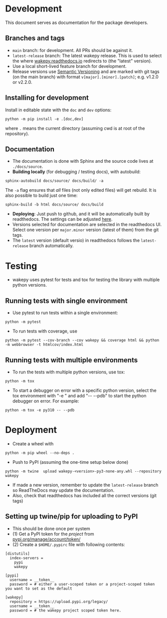 # Development

This document serves as documentation for the package developers.

## Branches and tags


- `main` branch: for development. All PRs should be against it. 
- `latest-release` branch: The latest wakepy release. This is used to select the where [wakepy.readthedocs.io](https://wakepy.readthedocs.io/) redirects to (the "latest" version). 
- Use a local short-lived feature branch for development.
- Release versions use [Semantic Versioning](https://semver.org/) and are marked with git tags (on the main branch) with format `v[major].[minor].[patch]`; e.g. v1.2.0 or v2.2.0.


## Installing for development

Install in editable state with the `doc` and `dev` options:
```
python -m pip install -e .[doc,dev]
```

where `.` means the current directory (assuming cwd is at root of the repository).

## Documentation

- The documentation is done with Sphinx and the source code lives at 
 `./docs/source`.
- **Building locally** (for debugging / testing docs), with autobuild:

```
sphinx-autobuild docs/source/ docs/build/ -a
```

The `-a` flag ensures that *all* files (not only edited files) will get rebuild. It is also possible to build just one time:
```
sphinx-build -b html docs/source/ docs/build
```
- **Deploying**: Just push to github, and it will be automatically built by readthedocs. The settings can be adjusted [here](https://readthedocs.org/dashboard).
- Versions selected for documentation are selected in the readthedocs UI. Select one version per `major.minor` version (latest of them) from the git tags. 
- The `latest` version (default versio) in readthedocs follows the `latest-release` branch automatically.
  



# Testing 

- wakepy uses pytest for tests and tox for testing the library with multiple python versions.

## Running tests with single environment

- Use pytest to run tests within a single environment:

```
python -m pytest
```

- To run tests with coverage, use

```
python -m pytest --cov-branch --cov wakepy && coverage html && python -m webbrowser -t htmlcov/index.html 
```

## Running tests with multiple environments

- To run the tests with multiple python versions, use tox:

```
python -m tox 
```

- To start a debugger on error with a specific python version, select the tox environment with "-e <envname>" and add "-- --pdb" to start the python debugger on error. For example:

```
python -m tox -e py310 -- --pdb
```


# Deployment

- Create a wheel with

```
python -m pip wheel --no-deps .
```
- Push to PyPI  (assuming the one-time setup below done)
```
python -m twine  upload wakepy-<version>-py3-none-any.whl --repository wakepy
```
- If made a new version, remember to update the `latest-release` branch so ReadTheDocs may update the documentation. 
- Also, check that readthedocs has included all the correct versions (git tags)


## Setting up twine/pip for uploading to PyPI
- This should be done once per system
- (1) Get a PyPI token for the *project* from [pypi.org/manage/account/token/](https://pypi.org/manage/account/token/) 
- (2) Create a `$HOME/.pypirc` file with following contents:

```
[distutils]
  index-servers =
    pypi
    wakepy

[pypi]
  username = __token__
  password = # either a user-scoped token or a project-scoped token you want to set as the default

[wakepy]
  repository = https://upload.pypi.org/legacy/
  username = __token__
  password = # the wakepy project scoped token here.
```